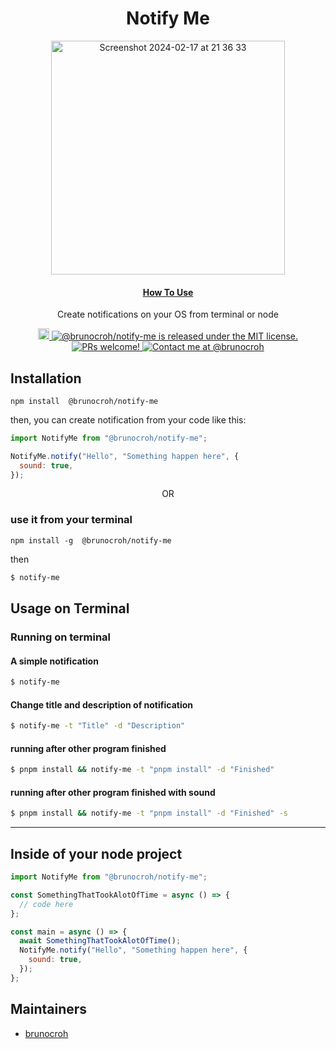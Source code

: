 <h1 align="center">
  Notify Me
</h1>
<div align="center">
<img width="374" alt="Screenshot 2024-02-17 at 21 36 33" src="https://github.com/brunocroh/notify-me/assets/13812512/4b847a84-4155-4013-9714-787586a7ef84">
</div>
<h4 align="center">
  <a href="https://github.com/brunocroh/notify-me#usage">How To Use</a>
</h4>

<p align="center">
    Create notifications on your OS from terminal or node 
</p>
<p align="center">
  <a href="https://badge.fury.io/js/local-package-manager">
    <img src="https://badge.fury.io/js/@brunocroh%2Fnotify-me.svg" alt="npm version" height="18">
  </a>
  <a href="https://github.com/brunocroh/local-package-manager/blob/main/license">
    <img src="https://img.shields.io/badge/license-MIT-blue.svg" alt="@brunocroh/notify-me is released under the MIT license." />
  </a>
  <a href="https://github.com/brunocroh/local-package-manager/pulls">
    <img src="https://img.shields.io/badge/PRs-welcome-brightgreen.svg?style=flat" alt="PRs welcome!" />
  </a>
  <a href="https://twitter.com/brunocroh">
    <img src="https://img.shields.io/twitter/follow/medusajs.svg?label=Contact%20me%20at%20@brunocroh" alt="Contact me at @brunocroh" />
  </a>
</p>

## Installation

```
npm install  @brunocroh/notify-me
```

then, you can create notification from your code like this:

```js
import NotifyMe from "@brunocroh/notify-me";

NotifyMe.notify("Hello", "Something happen here", {
  sound: true,
});
```

<p align="center">
    OR 
</p>

### use it from your terminal

```
npm install -g  @brunocroh/notify-me
```

then

```bash
$ notify-me
```

## Usage on Terminal

### Running on terminal

#### A simple notification

```bash
$ notify-me

```

#### Change title and description of notification

```bash
$ notify-me -t "Title" -d "Description"

```

#### running after other program finished

```bash
$ pnpm install && notify-me -t "pnpm install" -d "Finished"

```

#### running after other program finished with sound

```bash
$ pnpm install && notify-me -t "pnpm install" -d "Finished" -s
```

---

## Inside of your node project

```js
import NotifyMe from "@brunocroh/notify-me";

const SomethingThatTookAlotOfTime = async () => {
  // code here
};

const main = async () => {
  await SomethingThatTookAlotOfTime();
  NotifyMe.notify("Hello", "Something happen here", {
    sound: true,
  });
};
```

## Maintainers

- [brunocroh](https://github.com/brunocroh)
